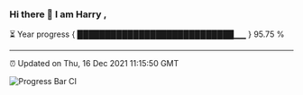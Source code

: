 ### Hi there 👋 I am Harry , 

⏳ Year progress { ████████████████████████████▁▁ } 95.75 %

---

⏰ Updated on Thu, 16 Dec 2021 11:15:50 GMT

![Progress Bar CI](https://github.com/duykhang68/duykhang68/workflows/Progress%20Bar%20CI/badge.svg)
